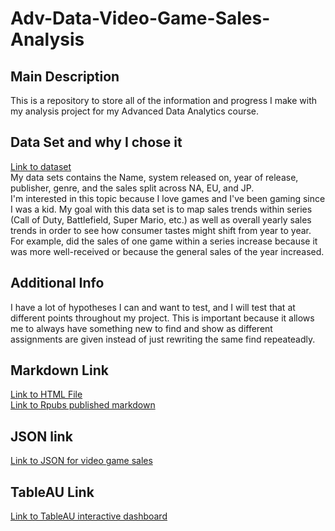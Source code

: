 # Adv-Data-Video-Game-Sales-Analysis
## Main Description
This is a repository to store all of the information and progress I make with my analysis project for my Advanced Data Analytics course.

## Data Set and why I chose it
[Link to dataset](https://www.kaggle.com/datasets/archissave/video-game-sales?resource=download)   
My data sets contains the Name, system released on, year of release, publisher, genre, and the sales split across NA, EU, and JP.   
I'm interested in this topic because I love games and I've been gaming since I was a kid. My goal with this data set is to map sales trends within series (Call of Duty, Battlefield, Super Mario, etc.) as well as overall yearly sales trends in order to see how consumer tastes might shift from year to year.  
For example, did the sales of one game within a series increase because it was more well-received or because the general sales of the year increased.

## Additional Info
I have a lot of hypotheses I can and want to test, and I will test that at different points throughout my project. 
This is important because it allows me to always have something new to find and show as different assignments are given instead of just rewriting the same find repeateadly.

## Markdown Link
[Link to HTML File](Analysis-of-Video-Game-Sales.html)  
[Link to Rpubs published markdown](http://rpubs.com/Tecnikle/1340228)

## JSON link
[Link to JSON for video game sales](https://tecnikle.github.io/Adv-Data-Video-Game-Sales-Analysis/vgsales.json)

## TableAU Link
[Link to TableAU interactive dashboard](https://public.tableau.com/app/profile/brandon.faulkenberry/viz/VGsalesDashboard/Sheet1?publish=yes)
